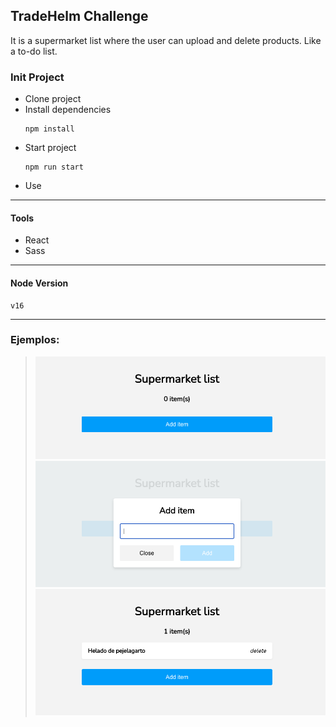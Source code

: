 ## TradeHelm Challenge

It is a supermarket list where the user can upload and delete products. Like a to-do list.

### Init Project

* Clone project
* Install dependencies
  ```
  npm install
  ```
* Start project
  ```
  npm run start
  ```
* Use

---

#### Tools

- React
- Sass

---

#### Node Version
```
v16
```

---

### Ejemplos:
> ![Vacío](./specs/vacio.png "Vacío")
> ![Formulario](./specs/formulario.png "Formulario")
> ![Lleno](./specs/lleno.png "Lleno")
